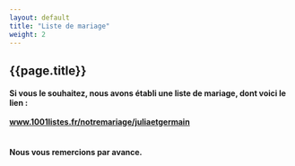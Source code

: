 ```yaml
---
layout: default
title: "Liste de mariage"
weight: 2
---
```


## {{page.title}}


#### Si vous le souhaitez, nous avons établi une liste de mariage, dont voici le lien :<br/><br/><a href="https://www.1001listes.fr/notremariage/juliaetgermain">www.1001listes.fr/notremariage/juliaetgermain</a><br/><br/>
#### Nous vous remercions par avance.
